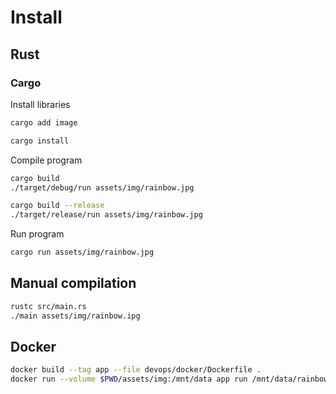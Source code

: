 # Install

## Rust

### Cargo

Install libraries

```bash
cargo add image

cargo install
```

Compile program

```bash
cargo build
./target/debug/run assets/img/rainbow.jpg

cargo build --release
./target/release/run assets/img/rainbow.jpg
```

Run program

```bash
cargo run assets/img/rainbow.jpg
```

## Manual compilation

```bash
rustc src/main.rs
./main assets/img/rainbow.ipg
```

## Docker

```bash
docker build --tag app --file devops/docker/Dockerfile .
docker run --volume $PWD/assets/img:/mnt/data app run /mnt/data/rainbow.jpg
```
